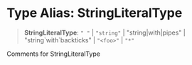 # Type Alias: StringLiteralType

> **StringLiteralType**: `" "` \| `"string"` \| "string\|with\|pipes" \| "string\`with\`backticks" \| `"<foo>"` \| `"*"`

Comments for StringLiteralType
